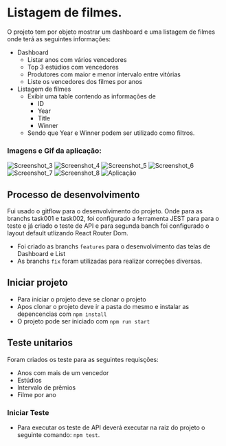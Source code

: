 # Listagem de filmes.

O projeto tem por objeto mostrar um dashboard e uma listagem de filmes onde terá as seguintes informações:

- Dashboard
  - Listar anos com vários vencedores
  - Top 3 estúdios com vencedores
  - Produtores com maior e menor intervalo entre vitórias
  - Liste os vencedores dos filmes por anos
- Listagem de filmes
  - Exibir uma table contendo as informações de
    - ID
    - Year
    - Title
    - Winner
  - Sendo que Year e Winner podem ser utilizado como filtros. 

### Imagens e Gif da aplicação:
![Screenshot_3](https://user-images.githubusercontent.com/19362661/229874587-b9361adc-3e3d-4935-a07c-9384e9e27a51.png)
![Screenshot_4](https://user-images.githubusercontent.com/19362661/229874589-9a4c2c57-6daa-40c6-bf82-9a21fc7ed6c6.png)
![Screenshot_5](https://user-images.githubusercontent.com/19362661/229874663-474b810f-0e0e-40d4-922b-9aa36a90062c.png)
![Screenshot_6](https://user-images.githubusercontent.com/19362661/229874668-2eec82e7-5328-4ce8-a398-0659509e1907.png)
![Screenshot_7](https://user-images.githubusercontent.com/19362661/229874710-8f195858-f7a0-4561-84f5-8441b4c47f52.png)
![Screenshot_8](https://user-images.githubusercontent.com/19362661/229874714-6b4b780e-cce1-40f5-aaae-94bfbd602802.png)
![Aplicação](https://user-images.githubusercontent.com/19362661/229874727-66bf5405-a70e-48b0-9d48-06f39cdcada9.gif)

## Processo de desenvolvimento
Fui usado o gitflow para o desenvolvimento do projeto. Onde para as branchs task001 e task002, foi configurado a ferramenta JEST para para o teste e já criado o teste de API e para segunda banch foi configurado o layout default utlizando React Router Dom.

- Foi criado as branchs `features` para o desenvolvimento das telas de Dashboard e List
- As branchs `fix` foram utilizadas para realizar correções diversas.

## Iniciar projeto
  - Para iniciar o projeto deve se clonar o projeto
  - Apos clonar o projeto deve ir a pasta do mesmo e instalar as depencencias com `npm install`
  - O projeto pode ser iniciado com `npm run start`

## Teste unitarios
Foram criados os teste para as seguintes requisções: <br> 
- Anos com mais de um vencedor
- Estúdios
- Intervalo de prêmios
- Filme por ano

### Iniciar Teste
- Para executar os teste de API deverá executar na raiz do projeto o seguinte comando: `npm test`.
